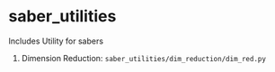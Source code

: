 # saber_utilities

Includes Utility for sabers

1. Dimension Reduction: `saber_utilities/dim_reduction/dim_red.py`
